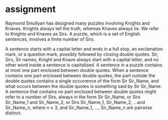 # assignment
Raymond Smullyan has designed many puzzles involving Knights and Knaves. Knights always tell the truth,
whereas Knaves always lie. We refer to Knights and Knaves as Sirs. A puzzle, which is a set of English sentences,
involves a finite number of Sirs.



A sentence starts with a capital letter and ends in a full stop, an exclamation mark,
or a question mark, possibly followed by closing double quotes. Sir, Sirs, Sir names, Knight and Knave always
start with a capital letter, and no other word inside a sentence is capitalised. A sentence in a puzzle contains
at most one part enclosed between double quotes. When a sentence contains one part enclosed between double
quotes, the part outside the double quotes contains a single occurrence of the form Sir Sir_Name, and what
occurs between the double quotes is something said by Sir Sir_Name. A sentence that contains no part enclosed
between double quotes might refer to a number of Sirs, always in the form Sir Sir_Name, or Sirs Sir_Name_1
and Sir_Name_2, or Sirs Sir_Name_1, Sir_Name_2, …and Sir_Name_n, where n ≥ 3, and Sir_Name_1, …,
Sir_Name_n are pairwise distinct.
